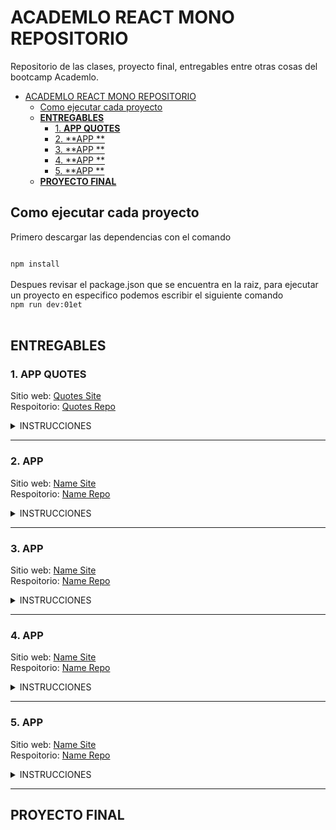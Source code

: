 # ACADEMLO REACT MONO REPOSITORIO

Repositorio de las clases, proyecto final, entregables entre otras cosas del bootcamp Academlo.

- [ACADEMLO REACT MONO REPOSITORIO](#academlo-react-mono-repositorio)
  - [Como ejecutar cada proyecto](#como-ejecutar-cada-proyecto)
  - [**ENTREGABLES**](#--entregables--)
    - [1. **APP QUOTES**](#1---app-quotes--)
    - [2. **APP **](#2---app---)
    - [3. **APP **](#3---app---)
    - [4. **APP **](#4---app---)
    - [5. **APP **](#5---app---)
  - [**PROYECTO FINAL**](#--proyecto-final--)

## Como ejecutar cada proyecto

Primero descargar las dependencias con el comando

<code>
npm install
</code>

<br />
Despues revisar el package.json que se encuentra en la raiz, para ejecutar un proyecto en especifico podemos escribir el siguiente comando
<code>
npm run dev:01et
</code>

<br/>

## **ENTREGABLES**

### 1. **APP QUOTES**

Sitio web: [Quotes Site](https://comillas-app-jvc.netlify.app/) <br>
Respoitorio: [Quotes Repo](https://github.com/AcirDeveloper/academlo-react-mono-repo/tree/main/01-et-quotes-app)

<details>
<summary>INSTRUCCIONES</summary>
Crea una app React

- Guarda este json: https://jsonblob.com/918261686465740800 en un archivo llamado quotes.json
- Debes crear un componente llamado QuoteBox que esté centrado, el cuál debe mostrar una cita al azar al momento de cargar la aplicación.
- Debes crear un botón que al dar clic cambie la cita aleatoriamente.
- Al cambiar de cita, también se debe cambiar el color del fondo, de las letras y del botón. (todos deben ser del mismo color)
- Debes tener un mínimo de 3 componentes en tu aplicación (incluyendo app).
- Todo el código debe estar en inglés, pero puedes colocar comentarios en español.

Criterios de evaluación:

1. Se muestra una cita al azar al cargar la aplicación (20pts).
2. Al hacer clic en el botón, la cita cambia aleatoriamente (30pts).
3. Al hacer clic en el botón, cambia el color de fondo, las letras y los íconos. Todos deben ser del mismo color (30pts).
4. El componente QuoteBox está centrado (10pts).
5. El código está en inglés (10pts).
</details>

<hr />

### 2. **APP**

Sitio web: [Name Site]() <br>
Respoitorio: [Name Repo]()

<details>
<summary>INSTRUCCIONES</summary>

</details>

<hr />

### 3. **APP**

Sitio web: [Name Site]() <br>
Respoitorio: [Name Repo]()

<details>
<summary>INSTRUCCIONES</summary>

</details>

<hr />

### 4. **APP**

Sitio web: [Name Site]() <br>
Respoitorio: [Name Repo]()

<details>
<summary>INSTRUCCIONES</summary>

</details>

<hr />

### 5. **APP**

Sitio web: [Name Site]() <br>
Respoitorio: [Name Repo]()

<details>
<summary>INSTRUCCIONES</summary>

</details>

<hr />

## **PROYECTO FINAL**
